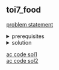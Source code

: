 ## toi7_food
[problem statement](https://programming.in.th/tasks/toi7_food)

<details>
  <summary>prerequisites</summary>
  <p>std::next_permutation() / recursion</p>
</details>

<details>
  <summary>solution</summary>
  <p>โจทย์ข้อนี้ให้เราหา configuration ทั้งหมดโดยที่เขากำหนดตัวที่ห้ามเป็นตำแหน่งแรกไว้ ซึ่ง $n$ ในข้อนี้ ≤ 8 ทำให้เราสามารถหา permutation ตรงๆ ได้เลย</p>
  <details>
  <summary><ins>Sol1 - std::next_permutation()</ins></summary>
  <p>ใน C++ จะมี function std::next_permutation() ทำหน้าที่หา lexicographically greater permutation โดยเราจะหาทุกแบบ เพราะฉะนั้น array ที่เราจะใส่เข้าไปต้อง sort ก่อน แล้วเราก็แค่ check สำหรับแต่ละ configuration ว่าตัวด้านหน้าเป็นตัวต้องห้ามหรือไม่</p>
  </details>
  <details>
  <summary><ins>Sol2 - recursion</ins></summary>
  <p>เราจะทำการเขียน recursive function เพื่อแทนค่าแต่ละตำแหน่งทุกตัวเลขที่เป็นไปได้ โดยถ้าเป็นตำแหน่งแรกเราจะข้ามตัวที่ห้ามไป</p>
  </details>
</details>

[ac code sol1](./toi07_food_nextperm.cpp)<br>
[ac code sol2](./toi07_food_recur.cpp)
